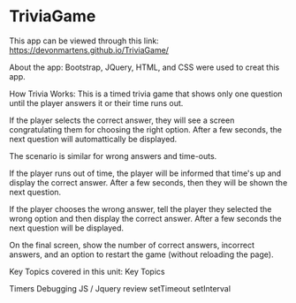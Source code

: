 # TriviaGame

This app can be viewed through this link:
 https://devonmartens.github.io/TriviaGame/

About the app:
Bootstrap, JQuery, HTML, and CSS were used to creat this app.

How Trivia Works:
This is a timed trivia game that shows only one question until the player answers it or their time runs out.


If the player selects the correct answer, they will see a screen congratulating them for choosing the right option. After a few seconds, the next question will automattically be displayed.


The scenario is similar for wrong answers and time-outs.

If the player runs out of time, the player will be informed that time's up and display the correct answer. After a few seconds, then they will be shown the next question.

If the player chooses the wrong answer, tell the player they selected the wrong option and then display the correct answer. After a few seconds the next question will be displayed.


On the final screen, show the number of correct answers, incorrect answers, and an option to restart the game (without reloading the page).


Key Topics covered in this unit:
Key Topics

Timers
Debugging
JS / Jquery review
setTimeout
setInterval
